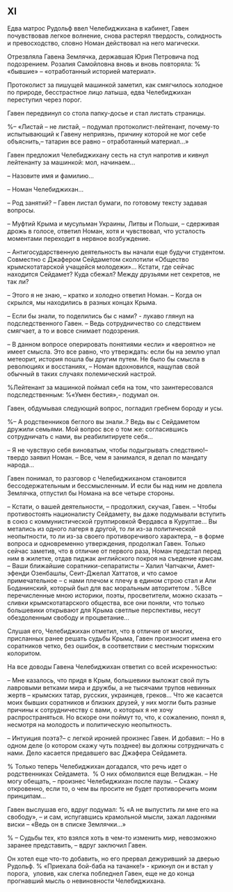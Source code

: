 ## XI
Едва матрос Рудольф ввел Челебиджихана в кабинет, Гавен почувствовав легкое волнение, снова растерял твердость, солидность и превосходство, словно Номан действовал на него магически.

Отрезвляла Гавена Землячка, державшая Юрия Петровича под подозрением.
Розалия Самойловна вновь и вновь повторяла:
% «бывшие» – «отработанный историей материал».

Протоколист за пишущей машинкой заметил, как смягчилось холодное по природе, бесстрастное лицо латыша, едва Челебиджихан переступил через порог.

Гавен передвинул со стола папку-досье и стал листать страницы. 

%– «Листай – не листай, – подумал протоколист-лейтенант, почему-то испытывающий к Гавену неприязнь, причину которой не мог себе объяснить,– татарин все равно – отработанный материал...»

Гавен предложил Челебиджихану сесть на стул напротив и кивнул лейтенанту за машинкой: мол, начинаем...

– Назовите имя и фамилию...

– Номан Челебиджихан...

– Род занятий?
– Гавен листал бумаги, по готовому тексту задавая вопросы.

– Муфтий Крыма и мусульман Украины, Литвы и Польши, – сдерживая дрожь в голосе, ответил Номан, хотя и чувствовал, что усталость моментами переходит в нервное возбуждение.

– Антигосударственную деятельность вы начали еще будучи студентом.
Совместно с Джафером Сейдаметом сколотили «Общество крымскотатарской учащейся молодежи»…
Кстати, где сейчас находится Сейдамет?
Куда сбежал?
Между друзьями нет секретов, не так ли?

– Этого я не знаю, – кратко и холодно ответил Номан.
– Когда он скрылся, мы находились в разных концах Крыма.

– Если бы знали, то поделились бы с нами? - лукаво глянул на подследственного Гавен.
– Ведь сотрудничество со следствием смягчает, а то и вовсе снимает подозрения.

– В данном вопросе оперировать понятиями «если» и «вероятно» не имеет смысла.
Это все равно, что утверждать: если бы на землю упал метеорит, история пошла бы другим путем.
Не было бы смысла в революциях и восстаниях, – Номан вдохновился, нащупав свой обычный в таких случаях полемический настрой.

%Лейтенант за машинкой поймал себя на том, что заинтересовался подследственным:
%«Умен бестия»,- подумал он.

Гавен, обдумывая следующий вопрос, погладил гребнем бороду и усы.

%– А родственников беглого вы знали..?
Ведь вы с Сейдаметом дружили семьями.
Мой вопрос все о том же: согласившись сотрудничать с нами, вы реабилитируете себя...

– Я не чувствую себя виноватым, чтобы подыгрывать следствию!– твердо заявил Номан.
– Все, чем я занимался, я делал по мандату народа…

Гавен понимал, то разговор с Челебиджиханом становится бессодержательным и бессмысленным.
И если бы над ним не довлела Землячка, отпустил бы Номана на все четыре стороны.

– Кстати, о вашей деятельности, – продолжил, скучая, Гавен.
– Чтобы противостоять националисту Сейдамету, вы даже подумывали вступить в союз с коммунистической группировкой Фердавса в Курултае...
Вы метались из одного лагеря в другой, то ли из-за политической неопытности, то ли из-за своего противоречивого характера, – в форме вопроса и одновременно утверждения, продолжал Гавен.
Только сейчас заметив, что в отличие от первого раза, Номан предстал перед ним в жилетке, отдав пиджак английского покроя на съедение крысам.
– Ваши ближайшие соратники-сепаратисты – Халил Чапчакчи, Амет-эфенди Озенбашлы, Сеит-Джелал Хаттатов, и что самое примечательное – с нами плечом к плечу в едином строю стал и Али Боданинский, который был для вас моральным авторитетом .
%Все перечисленные мною историки, поэты, просветители, можно сказать – сливки крымскотатарского общества, все они поняли, что только большевики открывают для Крыма светлые перспективы, несут обездоленным свободу и процветание...

Слушая его, Челебиджихан отметил, что в отличие от многих, присланных ранее решать судьбы Крыма, Гавен произносит имена его соратников четко, без ошибок, в соответствии с местным тюркским колоритом.

На все доводы Гавена Челебиджихан ответил со всей искренностью: 

– Мне казалось, что придя в Крым, большевики выложат свой путь лавровыми ветками мира и дружбы, а не тысячами трупов невинных жертв – крымских татар, русских, украинцев, греков...
Что же касается моих бывших соратников и близких друзей, у них могли быть разные причины к сотрудничеству с вами, о которых я не хочу распространяться.
Но вскоре они поймут то, что, к сожалению, понял я, несмотря на молодость и политическую неопытность.

– Интуиция поэта?– с легкой иронией произнес Гавен.
И добавил:
– Но в одном деле (о котором скажу чуть позднее) вы должны сотрудничать с нами.
Дело касается предавшего вас Джафера Сейдамета.

% Только теперь Челебиджихан догадался, что речь идет о родственниках Сейдамета. 
% О них обмолвился еще Велиджан.
– Не могу обещать, – произнес Челебиджихан после паузы.
– Скажу откровенно, если то, о чем вы просите не будет противоречить моим принципам…

Гавен выслушав его, вдруг подумал:
% «А не выпустить ли мне его на свободу», – и сам, испугавшись крамольной мысли, зажал ладонями виски – «Ведь он в списке Землячки…»

% – Судьбы тех, кто взялся хоть в чем-то изменить мир, невозможно заранее представить, – вдруг заключил Гавен.

Он хотел еще что-то добавить, но его прервал дежуривший за дверью Рудольф.
% «Приехала бой-баба на тачанке!» - крикнул он и встал у порога,  уловив, как слегка побледнел Гавен, еще не до конца прогнавший мысль о невиновности Челебиджихана.
